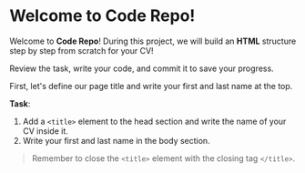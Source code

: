 # Welcome to Code Repo!

Welcome to **Code Repo**! During this project, we will build an **HTML** structure step by step from scratch for your CV!

Review the task, write your code, and commit it to save your progress.

First, let's define our page title and write your first and last name at the top.

**Task**:
1. Add a `<title>` element to the head section and write the name of your CV inside it.
2. Write your first and last name in the body section.

>Remember to close the `<title>` element with the closing tag `</title>`.
